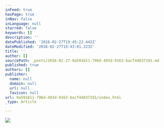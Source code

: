 ```yaml
---
inFeed: true
hasPage: true
inNav: false
inLanguage: null
starred: false
keywords: []
description: ''
datePublished: '2016-02-27T19:45:22.442Z'
dateModified: '2016-02-27T19:43:01.323Z'
title: ''
author: []
sourcePath: _posts/2016-02-27-9a591811-796d-493d-9163-bacf44037191.md
published: true
authors: []
publisher:
  name: null
  domain: null
  url: null
  favicon: null
url: 9a591811-796d-493d-9163-bacf44037191/index.html
_type: Article

---
```

![](https://the-grid-user-content.s3-us-west-2.amazonaws.com/4562c28e-74c2-4ee6-805d-8fbf259835cf.jpg)
